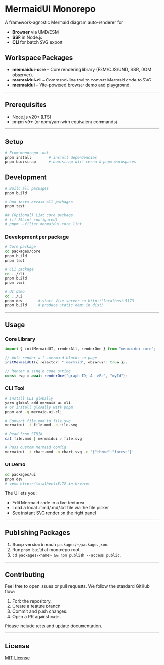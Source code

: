 # MermaidUI Monorepo

A framework-agnostic Mermaid diagram auto-renderer for

- **Browser** via UMD/ESM
- **SSR** in Node.js
- **CLI** for batch SVG export

## Workspace Packages

- **mermaidui-core** – Core rendering library (ESM/CJS/UMD, SSR, DOM observer).
- **mermaidui-cli** – Command-line tool to convert Mermaid code to SVG.
- **mermaidui** – Vite-powered browser demo and playground.

---

## Prerequisites

- Node.js v20+ (LTS)
- pnpm v9+ (or npm/yarn with equivalent commands)

---

## Setup

```bash
# From monorepo root
pnpm install        # install dependencies
pnpm bootstrap      # bootstrap with Lerna & pnpm workspaces
```

## Development

```bash
# Build all packages
pnpm build

# Run tests across all packages
pnpm test

## (Optional) Lint core package
# (if ESLint configured)
# pnpm --filter mermaidui-core lint
```

### Development per package

```bash
# Core package
cd packages/core
pnpm build
pnpm test

# CLI package
cd ../cli
pnpm build
pnpm test

# UI demo
cd ../ui
pnpm dev       # start Vite server on http://localhost:5173
pnpm build     # produce static demo in dist/
```

---

## Usage

### Core Library

```ts
import { initMermaidUI, renderAll, renderOne } from "mermaidui-core";

// Auto-render all .mermaid blocks on page
initMermaidUI({ selector: ".mermaid", observer: true });

// Render a single code string
const svg = await renderOne("graph TD; A-->B;", "myId");
```

### CLI Tool

```bash
# install CLI globally
yarn global add mermaid-ui-cli
# or install globally with pnpm
pnpm add -g mermaid-ui-cli

# Convert file.mmd to file.svg
mermaidui -i file.mmd -o file.svg

# Read from STDIN
cat file.mmd | mermaidui > file.svg

# Pass custom Mermaid config
mermaidui -i chart.mmd -o chart.svg -c '{"theme":"forest"}'
```

### UI Demo

```bash
cd packages/ui
pnpm dev
# open http://localhost:5173 in browser
```

The UI lets you:

- Edit Mermaid code in a live textarea
- Load a local .mmd/.md/.txt file via the file picker
- See instant SVG render on the right panel

---

## Publishing Packages

1. Bump version in each `packages/*/package.json`.
2. Run `pnpm build` at monorepo root.
3. `cd packages/<name> && npm publish --access public`.

---

## Contributing

Feel free to open issues or pull requests. We follow the standard GitHub flow:

1. Fork the repository.
2. Create a feature branch.
3. Commit and push changes.
4. Open a PR against `main`.

Please include tests and update documentation.

---

## License

[MIT License](LICENSE)
